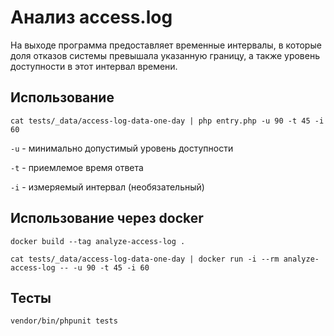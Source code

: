 # Анализ access.log
На выходе программа предоставляет временные интервалы, в которые доля отказов системы превышала
указанную границу, а также уровень доступности в этот интервал времени.

## Использование
`cat tests/_data/access-log-data-one-day | php entry.php -u 90 -t 45 -i 60`

`-u` - минимально допустимый уровень доступности

`-t` - приемлемое время ответа

`-i` - измеряемый интервал (необязательный)

## Использование через docker
`docker build --tag analyze-access-log .`

`cat tests/_data/access-log-data-one-day | docker run -i --rm analyze-access-log -- -u 90 -t 45 -i 60`

## Тесты
`vendor/bin/phpunit tests`